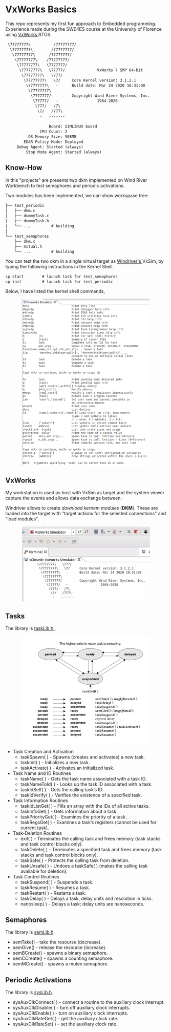 # VxWorks Basics
This repo represents my first fun approach to Embedded programming. Experience made during the SWE4ES course at the University of Florence using <a href="https://en.wikipedia.org/wiki/VxWorks"> VxWorks </a> RTOS.

```
 \77777777\          /77777777/
  \77777777\        /77777777/
   \77777777\      /77777777/
    \77777777\    /77777777/
     \77777777\   \7777777/
      \77777777\   \77777/              VxWorks 7 SMP 64-bit
       \77777777\   \777/
        \77777777\   \7/     Core Kernel version: 3.1.2.1
         \77777777\   -      Build date: Mar 24 2020 16:31:08
          \77777777\
           \7777777/         Copyright Wind River Systems, Inc.
            \77777/   -                 1984-2020
             \777/   /7\
              \7/   /777\
               -   -------

                   Board: SIMLINUX board
               CPU Count: 2
          OS Memory Size: 508MB
        ED&R Policy Mode: Deployed
     Debug Agent: Started (always)
         Stop Mode Agent: Started (always)
```

## Know-How
In this "projects" are presents two dkm implemented on Wind River Workbench to test semaphores and periodic activations.

Two modules has been implemented, we can show workspase tree:

```
├── test_periodic
│   ├── dkm.c
│   ├── dummyTask.c
│   ├── dummyTask.h
│   └── ...         # building
│
└── test_semaphores
    ├── dkm.c
    ├── mutual.h
    └── ...         # building
```

You can test the two dkm in a single virtual target as <a href="https://www.windriver.com/"> Windriver's </a> VxSim, by typing the following instructions in the Kernel Shell.
```
sp start        # launch task for test_semaphores
sp init         # launch task for test_periodic
```

Below, I have listed the kernel shell commands,
<p align=center>
    <img src="design/help_console.png" width=400>
</p>

## VxWorks
My workstation is used as host with VxSim as target and the system viewer capture the events and allows data exchange between.

Windriver allows to create _download kernem modules_ (**DKM**). These are loaded into the target with "target actions for the selected connections" and "load modules".

<p align=center>
    <img src="design/load_module.gif" width=400>
</p>

## Tasks
The library is <a href="https://docs.windriver.com/bundle/vxworks_7_application_core_os_sr0630-enus/page/CORE/taskLib.html"> taskLib.h </a>.

<p align=center>
    <img src="design/task_states.png" width=400>
</p>

* Task Creation and Activation
    * taskSpawn( ) - Spawns (creates and activates) a new task.
    * taskInit( ) - Initializes a new task.
    * taskActivate( ) - Activates an initialized task.
* Task Name and ID Routines
    * taskName( ) - Gets the task name associated with a task ID.
    * taskNameToId( ) - Looks up the task ID associated with a task.
    * taskIdSelf( ) - Gets the calling task’s ID.
    * taskIdVerify( ) - Verifies the existence of a specified task.
* Task Information Routines
    * taskIdListGet( ) - Fills an array with the IDs of all active tasks.
    * taskInfoGet( ) - Gets information about a task.
    * taskPriorityGet( ) - Examines the priority of a task.
    * taskRegsGet( ) - Examines a task’s registers (cannot be used for current task).
* Task-Deletion Routines
    * exit( ) - Terminates the calling task and frees memory (task stacks and task control blocks only).
    * taskDelete( ) - Terminates a specified task and frees memory (task stacks and task control blocks only).
    * taskSafe( ) - Protects the calling task from deletion.
    * taskUnsafe( ) - Undoes a taskSafe( ) (makes the calling task available for deletion). 
* Task Control Routines
    * taskSuspend( ) - Suspends a task.
    * taskResume( ) - Resumes a task.
    * taskRestart( ) - Restarts a task.
    * taskDelay( ) - Delays a task, delay units and resolution in ticks.
    * nanosleep( ) - Delays a task; delay units are nanoseconds.

## Semaphores
The library is <a href="https://docs.windriver.com/bundle/vxworks_7_application_core_os_sr0630-enus/page/CORE/semLib.html">semLib.h</a>.

* semTake() - take the resourse (decrease).
* semGive() - release the resource (increase).
* semBCreate() - spawns a binary semaphore.
* semCCreate() - spawns a counting semaphore. 
* semMCreate() - spawns a mutex semaphore.

## Periodic Activations
The library is <a href="https://docs.windriver.com/bundle/vxworks_7_application_core_os_sr0630-enus/page/CORE/sysLib.html">sysLib.h</a>.

* sysAuxClkConnect( ) - connect a routine to the auxiliary clock interrupt.
* sysAuxClkDisable( ) - turn off auxiliary clock interrupts.
* sysAuxClkEnable( ) - turn on auxiliary clock interrupts.
* sysAuxClkRateGet( ) - get the auxiliary clock rate.
* sysAuxClkRateSet( ) - set the auxiliary clock rate.

